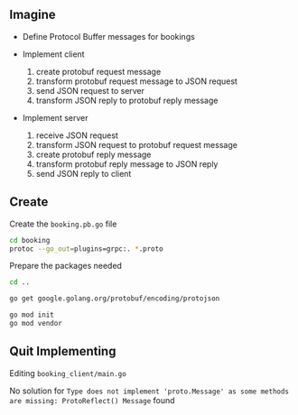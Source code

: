 ## Imagine

- Define Protocol Buffer messages for bookings 

- Implement client

    1) create protobuf request message
    2) transform protobuf request message to JSON request
    3) send JSON request to server
    4) transform JSON reply to protobuf reply message
    
- Implement server

    1) receive JSON request
    2) transform JSON request to protobuf request message
    3) create protobuf reply message
    4) transform protobuf reply message to JSON reply
    5) send JSON reply to client

 ## Create
Create the `booking.pb.go` file
```bash
cd booking
protoc --go_out=plugins=grpc:. *.proto
```

Prepare the packages needed
```bash
cd ..

go get google.golang.org/protobuf/encoding/protojson

go mod init
go mod vendor
```


## Quit Implementing

Editing `booking_client/main.go`

No solution for `Type does not implement 'proto.Message' as some methods are missing: ProtoReflect() Message` found

